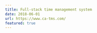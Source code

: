 ```yaml
---
title: Full-stack time management system
date: 2018-06-01
url: https://www.ca-tms.com/
featured: true
---
```

